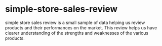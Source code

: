 # simple-store-sales-review
simple store sales review is a small sample of data helping us review products and their performances on the market. This review helps us have clearer understanding of the strengths and weaknesses of the various products.
